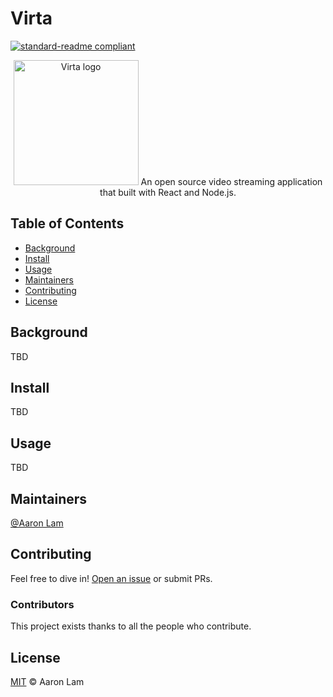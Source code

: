# Virta

[![standard-readme compliant](https://img.shields.io/badge/readme%20style-standard-brightgreen.svg?style=flat-square)](https://github.com/RichardLitt/standard-readme)

<div align="center">
<img alt="Virta logo" src="https://user-images.githubusercontent.com/23665164/100492201-d63b1000-30de-11eb-8d01-aa90b15fdd36.png" width="200px" />
An open source video streaming application that built with React and Node.js.
</div>

## Table of Contents

- [Background](#background)
- [Install](#install)
- [Usage](#usage)
- [Maintainers](#maintainers)
- [Contributing](#contributing)
- [License](#license)

## Background

TBD

## Install

TBD

## Usage

TBD

## Maintainers

[@Aaron Lam](https://github.com/aaron-lam)

## Contributing

Feel free to dive in! [Open an issue](https://github.com/aaron-lam/virta/issues/new) or submit PRs.

### Contributors

This project exists thanks to all the people who contribute. 

## License

[MIT](LICENSE.md) © Aaron Lam
